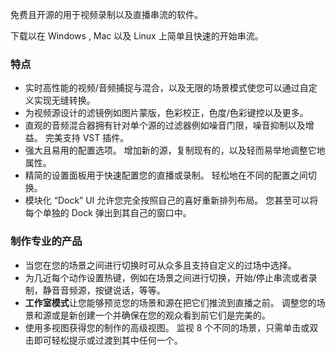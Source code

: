 免费且开源的用于视频录制以及直播串流的软件。

下载以在 Windows , Mac 以及 Linux 上简单且快速的开始串流。

### 特点

- 实时高性能的视频/音频捕捉与混合，以及无限的场景模式使您可以通过自定义实现无缝转换。
- 为视频源设计的滤镜例如图片蒙版，色彩校正，色度/色彩键控以及更多。
- 直观的音频混合器拥有针对单个源的过滤器例如噪音门限，噪音抑制以及增益。 完美支持 VST 插件。
- 强大且易用的配置选项。 增加新的源，复制现有的，以及轻而易举地调整它地属性。
- 精简的设置面板用于快速配置您的直播或录制。 轻松地在不同的配置之间切换。
- 模块化 “Dock” UI 允许您完全按照自己的喜好重新排列布局。 您甚至可以将每个单独的 Dock 弹出到其自己的窗口中。

### 制作专业的产品

- 当您在您的场景之间进行切换时可从众多且支持自定义的过场中选择。
- 为几近每个动作设置热键，例如在场景之间进行切换，开始/停止串流或者录制，静音音频源，按键说话，等等。
- **工作室模式**让您能够预览您的场景和源在把它们推流到直播之前。 调整您的场景和源或是新创建一个并确保在您的观众看到前它们是完美的。
- 使用多视图获得您的制作的高级视图。 监视 8 个不同的场景，只需单击或双击即可轻松提示或过渡到其中任何一个。
